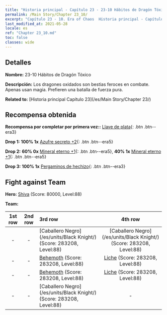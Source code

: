 ```yaml
---
title: "Historia principal - Capítulo 23 - 23-10 Hábitos de Dragón Tóxico"
permalink: /Main Story/Chapter 23_10/
excerpt: "Capítulo 23 - 10. Era of Chaos  Historia principal - Capítulo 23_10. 23-10 Hábitos de Dragón Tóxico"
last_modified_at: 2021-05-28
locale: es
ref: "Chapter 23_10.md"
toc: false
classes: wide
---
```


## Detalles

 **Nombre:** 23-10 Hábitos de Dragón Tóxico

 **Descripción:** Los dragones oxidados son bestias feroces en combate. Apenas usan magia. Prefieren una batalla de fuerza pura.

 **Related to:** [Historia principal Capítulo 23](/es/Main Story/Chapter 23/)

## Recompensa obtenida

 **Recompensa por completar por primera vez::** [Llave de plata](/ItemsES/con_693/){: .btn .btn--era3}

 **Drop 1:** **100% 1x** [Azufre secreto +2](/ItemsES/mat_78/){: .btn .btn--era5}

 **Drop 2:** **60% 0x** [Mineral eterno +1](/ItemsES/mat_68/){: .btn .btn--era5}, **40% 1x** [Mineral eterno +1](/ItemsES/mat_68/){: .btn .btn--era5}

 **Drop 3:** **100% 1x** [Pergaminos de hechizo](/ItemsES/con_694/){: .btn .btn--era3}


## Fight against Team
 **Hero:** [Shiva](/es/heroes/Shiva/) (Score: 80000, Level:88)

 **Team:**


  | 1st row | 2nd row | 3rd row | 4th row |
  |:----:|:----:|:----|:----:|
  | - | - | [Caballero Negro](/es/units/Black Knight/) (Score: 283208, Level:88)  | [Caballero Negro](/es/units/Black Knight/) (Score: 283208, Level:88)  |
  | - | - | [Behemoth](/es/units/Behemoth/) (Score: 283208, Level:88)  | [Liche](/es/units/Lich/) (Score: 283208, Level:88)  |
  | - | - | [Behemoth](/es/units/Behemoth/) (Score: 283208, Level:88)  | [Liche](/es/units/Lich/) (Score: 283208, Level:88)  |
  | - | - | [Caballero Negro](/es/units/Black Knight/) (Score: 283208, Level:88)  | - |


